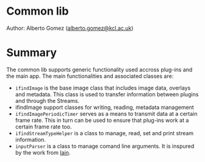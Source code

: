 # Common lib
Author: Alberto Gomez (alberto.gomez@kcl.ac.uk)

# Summary

The common lib supports generic functionality used accross plug-ins and the main app. The main functionalities and associated classes are:

* `ifindImage` is the base image class that includes image data, overlays and metadata. This class is used to transfer information between plugins and through the Streams.
* ifindImage support classes for writing, reading, metadata management
* `ifindImagePeriodicTimer` serves as a means to transmit data at a certain frame rate. This in turn can be used to ensure that plug-ins work at a certain frame rate too.
* `ifindStreamTypeHelper` is a class to manage, read, set and print stream information.
* `inputParser` is a class to manage comand line arguments. It is inspured by the work from [Iain](https://stackoverflow.com/questions/865668/parsing-command-line-arguments-in-c).

